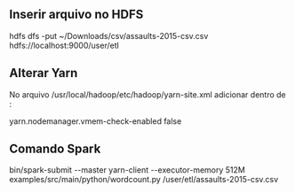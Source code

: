 ## Inserir arquivo no HDFS
hdfs dfs -put ~/Downloads/csv/assaults-2015-csv.csv hdfs://localhost:9000/user/etl

## Alterar Yarn
No arquivo /usr/local/hadoop/etc/hadoop/yarn-site.xml adicionar dentro de <configurations>:

<property>
<name>yarn.nodemanager.vmem-check-enabled</name>
<value>false</value>
</property>

## Comando Spark
bin/spark-submit --master yarn-client --executor-memory 512M examples/src/main/python/wordcount.py /user/etl/assaults-2015-csv.csv

